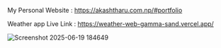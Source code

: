 
My Personal Website : https://akashtharu.com.np/#portfolio
 
 Weather  app Live Link : https://weather-web-gamma-sand.vercel.app/
 
 ![Screenshot 2025-06-19 184649](https://github.com/user-attachments/assets/2a7b52ef-95b5-4138-a8ea-b5db1dacc350)
